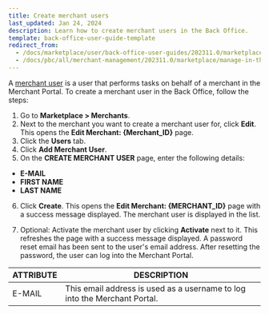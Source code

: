 ```yaml
---
title: Create merchant users
last_updated: Jan 24, 2024
description: Learn how to create merchant users in the Back Office.
template: back-office-user-guide-template
redirect_from:
  - /docs/marketplace/user/back-office-user-guides/202311.0/marketplace/merchants/managing-merchant-users.html
  - /docs/pbc/all/merchant-management/202311.0/marketplace/manage-in-the-back-office/manage-merchant-users.html
---
```


A [merchant user](/docs/pbc/all/merchant-management/{{page.version}}/marketplace/marketplace-merchant-feature-overview/merchant-users-overview.html) is a user that performs tasks on behalf of a merchant in the Merchant Portal. To create a merchant user in the Back Office, follow the steps:

1. Go to **Marketplace&nbsp;<span aria-label="and then">></span> Merchants**.
2. Next to the merchant you want to create a merchant user for, click **Edit**.
    This opens the **Edit Merchant: {Merchant_ID}** page.
3. Click the **Users** tab.    
4. Click **Add Merchant User**.
5. On the **CREATE MERCHANT USER** page, enter the following details:
  * **E-MAIL**
  * **FIRST NAME**
  * **LAST NAME**  
6. Click **Create**.
    This opens the **Edit Merchant: {MERCHANT_ID}** page with a success message displayed. The merchant user is displayed in the list.

7. Optional: Activate the merchant user by clicking **Activate** next to it.
    This refreshes the page with a success message displayed. A password reset email has been sent to the user's email address. After resetting the password, the user can log into the Merchant Portal.

| ATTRIBUTE | DESCRIPTION |
|-|-|
| E-MAIL | This email address is used as a username to log into the Merchant Portal.  |
